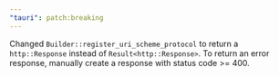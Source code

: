 ```yaml
---
"tauri": patch:breaking
---
```


Changed `Builder::register_uri_scheme_protocol` to return a `http::Response` instead of `Result<http::Response>`. To return an error response, manually create a response with status code >= 400.
